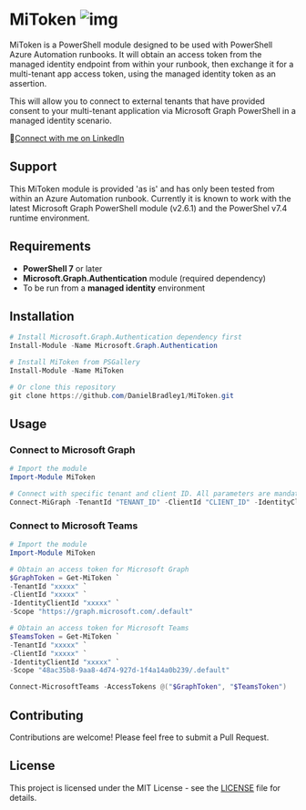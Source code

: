 # MiToken ![img](https://ourcloudnetwork.com/wp-content/uploads/2025/03/GraphLogo45.png)

MiToken is a PowerShell module designed to be used with PowerShell Azure Automation runbooks. It will obtain an access token from the managed identity endpoint from within your runbook, then exchange it for a multi-tenant app access token, using the managed identity token as an assertion. 

This will allow you to connect to external tenants that have provided consent to your multi-tenant application via Microsoft Graph PowerShell in a managed identity scenario.

🔗[Connect with me on LinkedIn](https://www.linkedin.com/in/danielbradley2/)

## Support
This MiToken module is provided 'as is' and has only been tested from within an Azure Automation runbook. Currently it is known to work with the latest Microsoft Graph PowerShell module (v2.6.1) and the PowerShel v7.4 runtime environment.

## Requirements

- **PowerShell 7** or later
- **Microsoft.Graph.Authentication** module (required dependency)
- To be run from a **managed identity** environment

## Installation

```powershell
# Install Microsoft.Graph.Authentication dependency first
Install-Module -Name Microsoft.Graph.Authentication

# Install MiToken from PSGallery
Install-Module -Name MiToken

# Or clone this repository
git clone https://github.com/DanielBradley1/MiToken.git
```

## Usage

### Connect to Microsoft Graph

```powershell
# Import the module
Import-Module MiToken

# Connect with specific tenant and client ID. All parameters are mandatory.
Connect-MiGraph -TenantId "TENANT_ID" -ClientId "CLIENT_ID" -IdentityClientId "MANAGED_IDENTITY_CLIENT_ID"
```

### Connect to Microsoft Teams

```powershell
# Import the module
Import-Module MiToken

# Obtain an access token for Microsoft Graph
$GraphToken = Get-MiToken `
-TenantId "xxxxx" `
-ClientId "xxxxx" `
-IdentityClientId "xxxxx" `
-Scope "https://graph.microsoft.com/.default"

# Obtain an access token for Microsoft Teams
$TeamsToken = Get-MiToken `
-TenantId "xxxxx" `
-ClientId "xxxxx" `
-IdentityClientId "xxxxx" `
-Scope "48ac35b8-9aa8-4d74-927d-1f4a14a0b239/.default"

Connect-MicrosoftTeams -AccessTokens @("$GraphToken", "$TeamsToken")
```

## Contributing

Contributions are welcome! Please feel free to submit a Pull Request.

## License

This project is licensed under the MIT License - see the [LICENSE](LICENSE) file for details.